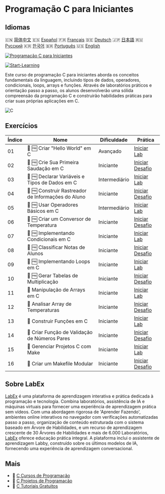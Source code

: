 # Programação C para Iniciantes

## Idiomas

🇨🇳 [简体中文](README_zh.md) 🇪🇸 [Español](README_es.md) 🇫🇷 [Français](README_fr.md) 🇩🇪 [Deutsch](README_de.md) 🇯🇵 [日本語](README_ja.md) 🇷🇺 [Русский](README_ru.md) 🇰🇷 [한국어](README_ko.md) 🇧🇷 [Português](README_pt.md) 🇺🇸 [English](README.md) 

[![Programação C para Iniciantes](https://cover-creator.labex.io/c-programming-for-beginners.png?lang=pt)](https://labex.io/pt/courses/c-programming-for-beginners)

[![Start-Learning](https://img.shields.io/badge/Start-Learning-whitesmoke?style=for-the-badge)](https://labex.io/pt/courses/c-programming-for-beginners)

Este curso de programação C para iniciantes aborda os conceitos fundamentais da linguagem, incluindo tipos de dados, operadores, condicionais, loops, arrays e funções. Através de laboratórios práticos e orientação passo a passo, os alunos desenvolverão uma sólida compreensão da programação C e construirão habilidades práticas para criar suas próprias aplicações em C.

![C](https://img.shields.io/badge/C-whitesmoke?style=for-the-badge&logo=c)


## Exercícios

|   Índice | Nome                                               | Dificuldade   | Prática                                                                                                                                                  |
|----------|----------------------------------------------------|---------------|----------------------------------------------------------------------------------------------------------------------------------------------------------|
|       01 | 🧩 🆓 Criar "Hello World" em C                     | Avançado      | <a target='_blank' href='https://labex.io/pt/labs/c-create-hello-world-in-c-438286?course=c-programming-for-beginners'>Iniciar Lab</a>                   |
|       02 | 🎯 🆓 Crie Sua Primeira Saudação em C              | Iniciante     | <a target='_blank' href='https://labex.io/pt/labs/c-craft-your-first-c-greeting-438337?course=c-programming-for-beginners'>Iniciar Desafio</a>           |
|       03 | 🧩 🆓 Declarar Variáveis e Tipos de Dados em C     | Intermediário | <a target='_blank' href='https://labex.io/pt/labs/c-declare-variables-and-data-types-in-c-438287?course=c-programming-for-beginners'>Iniciar Lab</a>     |
|       04 | 🎯 🆓 Construir Rastreador de Informações do Aluno | Iniciante     | <a target='_blank' href='https://labex.io/pt/labs/c-build-student-information-tracker-438353?course=c-programming-for-beginners'>Iniciar Desafio</a>     |
|       05 | 🧩 🆓 Usar Operadores Básicos em C                 | Intermediário | <a target='_blank' href='https://labex.io/pt/labs/c-use-basic-operators-in-c-438288?course=c-programming-for-beginners'>Iniciar Lab</a>                  |
|       06 | 🎯 🆓 Criar um Conversor de Temperatura            | Iniciante     | <a target='_blank' href='https://labex.io/pt/labs/c-create-a-temperature-converter-438383?course=c-programming-for-beginners'>Iniciar Desafio</a>        |
|       07 | 🧩 🆓 Implementando Condicionais em C              | Iniciante     | <a target='_blank' href='https://labex.io/pt/labs/c-implement-conditionals-in-c-438331?course=c-programming-for-beginners'>Iniciar Lab</a>               |
|       08 | 🎯 🆓 Classificar Notas de Alunos                  | Iniciante     | <a target='_blank' href='https://labex.io/pt/labs/c-classify-student-grades-438387?course=c-programming-for-beginners'>Iniciar Desafio</a>               |
|       09 | 🧩 🆓 Implementando Loops em C                     | Iniciante     | <a target='_blank' href='https://labex.io/pt/labs/c-implement-loops-in-c-438332?course=c-programming-for-beginners'>Iniciar Lab</a>                      |
|       10 | 🎯 🆓 Gerar Tabelas de Multiplicação               | Iniciante     | <a target='_blank' href='https://labex.io/pt/labs/c-generate-multiplication-tables-438391?course=c-programming-for-beginners'>Iniciar Desafio</a>        |
|       11 | 🧩  Manipulação de Arrays em C                     | Iniciante     | <a target='_blank' href='https://labex.io/pt/labs/c-handle-arrays-in-c-438330?course=c-programming-for-beginners'>Iniciar Lab</a>                        |
|       12 | 🎯  Analisar Array de Temperaturas                 | Iniciante     | <a target='_blank' href='https://labex.io/pt/labs/c-analyze-temperature-array-438390?course=c-programming-for-beginners'>Iniciar Desafio</a>             |
|       13 | 🧩  Construir Funções em C                         | Iniciante     | <a target='_blank' href='https://labex.io/pt/labs/c-build-functions-in-c-438329?course=c-programming-for-beginners'>Iniciar Lab</a>                      |
|       14 | 🎯  Criar Função de Validação de Números Pares     | Iniciante     | <a target='_blank' href='https://labex.io/pt/labs/c-create-even-number-validator-function-438393?course=c-programming-for-beginners'>Iniciar Desafio</a> |
|       15 | 🧩  Gerenciar Projetos C com Make                  | Iniciante     | <a target='_blank' href='https://labex.io/pt/labs/c-manage-projects-with-make-in-c-438333?course=c-programming-for-beginners'>Iniciar Lab</a>            |
|       16 | 🎯  Criar um Makefile Modular                      | Iniciante     | <a target='_blank' href='https://labex.io/pt/labs/c-create-a-modular-makefile-438425?course=c-programming-for-beginners'>Iniciar Desafio</a>             |

## Sobre LabEx

[LabEx](https://labex.io) é uma plataforma de aprendizagem interativa e prática dedicada à programação e tecnologia. Combina laboratórios, assistência de IA e máquinas virtuais para fornecer uma experiência de aprendizagem prática sem vídeos. Com uma abordagem rigorosa de 'Aprender Fazendo', ambientes online interativos no navegador com verificações automatizadas passo a passo, organização de conteúdo estruturada com o sistema baseado em Árvore de Habilidades, e um recurso de aprendizagem crescente de 30 Árvores de Habilidades e mais de 6.000 Laboratórios, [LabEx](https://labex.io) oferece educação prática integral. A plataforma inclui o assistente de aprendizagem Labby, construído sobre os últimos modelos de IA, fornecendo uma experiência de aprendizagem conversacional.

## Mais

- 🔗 [C Cursos de Programação](https://github.com/labex-labs/awesome-programming-courses)
- 🔗 [C Projetos de Programação](https://github.com/labex-labs/awesome-programming-projects)
- 🔗 [C Tutoriais Gratuitos](https://github.com/labex-labs/c-free-tutorials)


